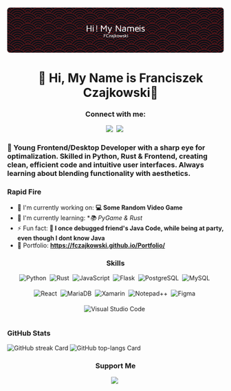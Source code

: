 ![👋 Hello, My Name is Franciszek Czajkowski👋](github-header-image.png)

<div id="toc">
  <ul align="center" style="list-style: none">
    <summary>
      <h1>
        👋 Hi, My Name is Franciszek Czajkowski👋
      </h1>
    </summary>
  </ul>
</div>

**<h3 align="center">Connect with me:</h3>** 
<p align="center"><a href="FCzajkowski@proton.me" target="_blank"><img src="https://img.shields.io/badge/Gmail-D14836?style=for-the-badge&logo=gmail&logoColor=white" height="44" style="margin-right: 4px"></a>
<a href="https://twitter.com/f_czajkowski" target="_blank"><img src="https://img.shields.io/badge/Twitter-000000?style=for-the-badge&logo=X&logoColor=white" height="44" style="margin-right: 4px"></a></p>

  **<h3 align="left">🚀 Young Frontend/Desktop Developer with a sharp eye for optimalization. Skilled in Python, Rust & Frontend, creating clean, efficient code and intuitive user interfaces. Always learning about blending functionality with aesthetics.</h3>**

**<h3 align="left">Rapid Fire</h3>**

- 💼 I'm currently working on: **💻 Some Random Video Game**
- 🌱 I'm currently learning: **📚 PyGame & Rust*
- ⚡ Fun fact: **🎢 I once debugged friend's Java Code, while being at party, even though I dont know Java**
- 📂 Portfolio: **<a href="https://fczajkowski.github.io/Portfolio/" target="_blank">https://fczajkowski.github.io/Portfolio/</a>**

 **<h3 align="center">Skills</h3>**

<div style="display: flex; flex-wrap: wrap; gap: 4px; justify-content: center;"><img src="https://img.shields.io/badge/Python-306998?logo=python&logoColor=white" height="32" alt="Python" style="margin-right: 4px"> <img src="https://img.shields.io/badge/Rust-B7410E?logo=rust&logoColor=white" height="32" alt="Rust" style="margin-right: 4px"> <img src="https://img.shields.io/badge/JavaScript-F7DF1C?logo=javascript&logoColor=white" height="32" alt="JavaScript" style="margin-right: 4px"> <img src="https://img.shields.io/badge/Flask-000000?logo=flask&logoColor=white" height="32" alt="Flask" style="margin-right: 4px"> <img src="https://img.shields.io/badge/PostgreSQL-316192?logo=postgresql&logoColor=white" height="32" alt="PostgreSQL" style="margin-right: 4px"> <img src="https://img.shields.io/badge/MySQL-4479A1?logo=mysql&logoColor=white" height="32" alt="MySQL" style="margin-right: 4px"> <img src="https://img.shields.io/badge/React-20232A?logo=react&logoColor=61DAFB" height="32" alt="React" style="margin-right: 4px"> <img src="https://img.shields.io/badge/MariaDB-003545?logo=mariadb&logoColor=white" height="32" alt="MariaDB" style="margin-right: 4px"> <img src="https://img.shields.io/badge/Xamarin-3498DB?logo=xamarin&logoColor=white" height="32" alt="Xamarin" style="margin-right: 4px"> <img src="https://img.shields.io/badge/Notepad++-90E59A?logo=notepad-plus-plus&logoColor=white" height="32" alt="Notepad++" style="margin-right: 4px"> <img src="https://img.shields.io/badge/Figma-F24E1E?logo=figma&logoColor=white" height="32" alt="Figma" style="margin-right: 4px"> <img src="https://img.shields.io/badge/Visual_Studio_Code-007ACC?logo=visual-studio-code&logoColor=white" height="32" alt="Visual Studio Code" style="margin-right: 4px"></div>

 **<h3 align="left">GitHub Stats</h3>**

<p align="left">
  <img width="48%" src="https://streak-stats.demolab.com/?user=FCzajkowski&theme=transparent&hide_border=false&border_radius=4.5&date_format=d+F%5B%2C+Y%5D&mode=daily&disable_animations=false&hide_total_contributions=false&hide_current_streak=false&hide_longest_streak=true&exclude_days=&locale=en&card_height=200" alt="GitHub streak Card" />
  <img width="48%" src="https://github-readme-stats.vercel.app/api/top-langs?username=FCzajkowski&theme=transparent&cache_seconds=1800&border_radius=4&hide_title=false&layout=compact&langs_count=10&card_width=400&hide_progress=false" alt="GitHub top-langs Card" />
</p>

 **<h3 align="center">Support Me</h3>**

<p align="center"><a href="https://ko-fi.com/fczajkowski" target="_blank"><img src="https://img.shields.io/badge/Ko--fi-343B45?style=for-the-badge&logo=kofi&logoColor=Black" height="48" style="margin-right: 4px"></a></p>
